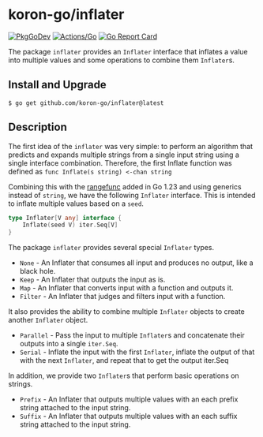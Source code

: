 # koron-go/inflater

[![PkgGoDev](https://pkg.go.dev/badge/github.com/koron-go/inflater)](https://pkg.go.dev/github.com/koron-go/inflater)
[![Actions/Go](https://github.com/koron-go/inflater/workflows/Go/badge.svg)](https://github.com/koron-go/inflater/actions?query=workflow%3AGo)
[![Go Report Card](https://goreportcard.com/badge/github.com/koron-go/inflater)](https://goreportcard.com/report/github.com/koron-go/inflater)

The package `inflater` provides an `Inflater` interface that inflates a value
into multiple values and some operations to combine them `Inflater`s.

## Install and Upgrade

```console
$ go get github.com/koron-go/inflater@latest
```

## Description

The first idea of the `inflater` was very simple: to perform an algorithm that
predicts and expands multiple strings from a single input string using a single
interface combination.  Therefore, the first Inflate function was defined as
`func Inflate(s string) <-chan string`

Combining this with the [rangefunc][rangefunc] added in Go 1.23 and using
generics instead of `string`, we have the following `Inflater` interface.  This
is intended to inflate multiple values based on a `seed`.

```go
type Inflater[V any] interface {
	Inflate(seed V) iter.Seq[V]
}
```

The package `inflater` provides several special `Inflater` types.

* `None` - An Inflater that consumes all input and produces no output, like a black hole.
* `Keep` - An Inflater that outputs the input as is.
* `Map` - An Inflater that converts input with a function and outputs it.
* `Filter` - An Inflater that judges and filters input with a function.

It also provides the ability to combine multiple `Inflater` objects to create another `Inflater` object.

* `Parallel` - Pass the input to multiple `Inflater`s and concatenate their outputs into a single `iter.Seq`.
* `Serial` - Inflate the input with the first `Inflater`, inflate the output of that with the next `Inflater`, and repeat that to get the output iter.Seq

In addition, we provide two `Inflater`s that perform basic operations on strings.

* `Prefix` - An Inflater that outputs multiple values with an each prefix string attached to the input string.
* `Suffix` - An Inflater that outputs multiple values with an each suffix string attached to the input string.

[rangefunc]:https://tip.golang.org/wiki/RangefuncExperiment
